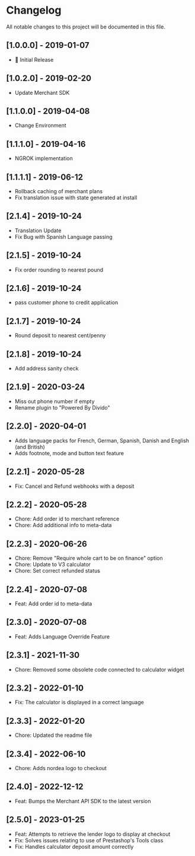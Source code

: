 # Changelog
All notable changes to this project will be documented in this file.

## [1.0.0.0] - 2019-01-07
- :dizzy: Initial Release

## [1.0.2.0] - 2019-02-20
- Update Merchant SDK

## [1.1.0.0] - 2019-04-08
- Change Environment

## [1.1.1.0] - 2019-04-16
- NGROK implementation

## [1.1.1.1] - 2019-06-12
- Rollback caching of merchant plans
- Fix translation issue with state generated at install

## [2.1.4] - 2019-10-24
- Translation Update
- Fix Bug with Spanish Language passing

## [2.1.5] - 2019-10-24
- Fix order rounding to nearest pound

## [2.1.6] - 2019-10-24
- pass customer phone to credit application

## [2.1.7] - 2019-10-24
- Round deposit to nearest cent/penny

## [2.1.8] - 2019-10-24
- Add address sanity check

## [2.1.9] - 2020-03-24
- Miss out phone number if empty
- Rename plugin to "Powered By Divido"

## [2.2.0] - 2020-04-01
- Adds language packs for French, German, Spanish, Danish and English (and British)
- Adds footnote, mode and button text feature

## [2.2.1] - 2020-05-28
- Fix: Cancel and Refund webhooks with a deposit

## [2.2.2] - 2020-05-28
- Chore: Add order id to merchant reference
- Chore: Add additional info to meta-data

## [2.2.3] - 2020-06-26
- Chore: Remove "Require whole cart to be on finance" option
- Chore: Update to V3 calculator
- Chore: Set correct refunded status

## [2.2.4] - 2020-07-08
- Feat: Add order id to meta-data

## [2.3.0] - 2020-07-08
- Feat: Adds Language Override Feature

## [2.3.1] - 2021-11-30
- Chore: Removed some obsolete code connected to calculator widget

## [2.3.2] - 2022-01-10
- Fix: The calculator is displayed in a correct language

## [2.3.3] - 2022-01-20
- Chore: Updated the readme file

## [2.3.4] - 2022-06-10
- Chore: Adds nordea logo to checkout

## [2.4.0] - 2022-12-12
- Feat: Bumps the Merchant API SDK to the latest version

## [2.5.0] - 2023-01-25
- Feat: Attempts to retrieve the lender logo to display at checkout
- Fix: Solves issues relating to use of Prestashop's Tools class
- Fix: Handles calculator deposit amount correctly
